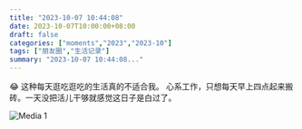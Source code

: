 ```yaml
---
title: "2023-10-07 10:44:08"
date: 2023-10-07T10:00:00+08:00
draft: false
categories: ["moments","2023","2023-10"]
tags: ["朋友圈","生活记录"]
summary: "2023-10-07 10:44:08..."
---
```


😂 这种每天逛吃逛吃的生活真的不适合我。
​
​心系工作，只想每天早上四点起来搬砖。
​一天没把活儿干够就感觉这日子是白过了。

![Media 1](/Moments/photos/2023-10-07/202310071044080.jpg)

